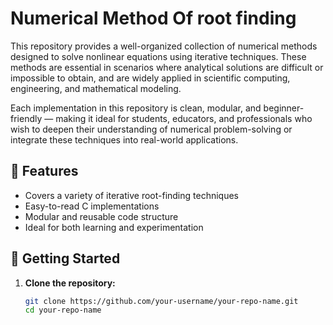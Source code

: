 # Numerical Method Of root finding

This repository provides a well-organized collection of numerical methods designed to solve nonlinear equations using iterative techniques. These methods are essential in scenarios where analytical solutions are difficult or impossible to obtain, and are widely applied in scientific computing, engineering, and mathematical modeling.

Each implementation in this repository is clean, modular, and beginner-friendly — making it ideal for students, educators, and professionals who wish to deepen their understanding of numerical problem-solving or integrate these techniques into real-world applications.

## 📌 Features

- Covers a variety of iterative root-finding techniques
- Easy-to-read C implementations
- Modular and reusable code structure
- Ideal for both learning and experimentation

## 🚀 Getting Started

1. **Clone the repository:**
   ```bash
   git clone https://github.com/your-username/your-repo-name.git
   cd your-repo-name
